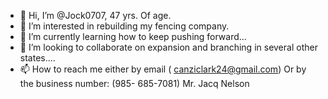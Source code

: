 - 👋 Hi, I’m @Jock0707, 47 yrs. Of age.
- 👀 I’m interested in rebuilding my fencing company.
- 🌱 I’m currently learning how to keep pushing forward...
- 💞️ I’m looking to collaborate on expansion and branching in several other states....
- 📫 How to reach me either by email ( canziclark24@gmail.com)
Or by the business number: (985- 685-7081)
  Mr. Jacq Nelson
<!---
Jock0707/Jock0707 is a ✨ special ✨ repository because its `README.md` (this file) appears on your GitHub profile.
You can click the Preview link to take a look at your chang
